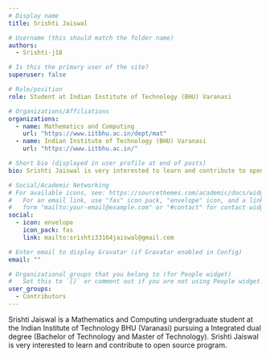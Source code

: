 ```yaml
---
# Display name
title: Srishti Jaiswal

# Username (this should match the folder name)
authors:
  - Srishti-j18

# Is this the primary user of the site?
superuser: false

# Role/position
role: Student at Indian Institute of Technology (BHU) Varanasi

# Organizations/Affiliations
organizations:
  - name: Mathematics and Computing
    url: "https://www.iitbhu.ac.in/dept/mat"
  - name: Indian Institute of Technology (BHU) Varanasi
    url: "https://www.iitbhu.ac.in/"

# Short bio (displayed in user profile at end of posts)
bio: Srishti Jaiswal is very interested to learn and contribute to open source program "Summer of Reproducibility-23".

# Social/Academic Networking
# For available icons, see: https://sourcethemes.com/academic/docs/widgets/#icons
#   For an email link, use "fas" icon pack, "envelope" icon, and a link in the
#   form "mailto:your-email@example.com" or "#contact" for contact widget.
social:
  - icon: envelope
    icon_pack: fas
    link: mailto:srishti33164jaiswal@gmail.com

# Enter email to display Gravatar (if Gravatar enabled in Config)
email: ""

# Organizational groups that you belong to (for People widget)
#   Set this to `[]` or comment out if you are not using People widget.
user_groups:
  - Contributors
---
```


Srishti Jaiswal is a Mathematics and Computing undergraduate student at the Indian Institute of Technology BHU (Varanasi) pursuing a Integrated dual degree (Bachelor of Technology and Master of Technology). Srishti Jaiswal is very interested to learn and contribute to open source program.
